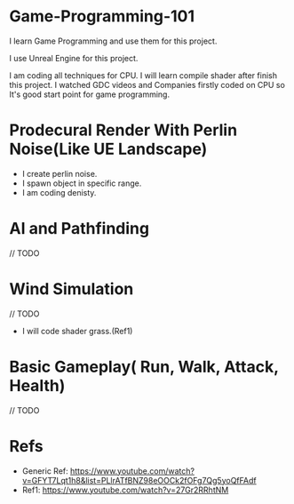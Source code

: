 # Game-Programming-101
I learn Game Programming and use them for this project.

I use Unreal Engine for this project.

I am coding all techniques for CPU. I will learn compile shader after finish this project. I watched GDC videos and Companies firstly coded on CPU so It's good start point for game programming.

# Prodecural Render With Perlin Noise(Like UE Landscape)

- I create perlin noise.
- I spawn object in specific range.
- I am coding denisty.

# AI and Pathfinding

// TODO

# Wind Simulation

// TODO
- I will code shader grass.(Ref1)

# Basic Gameplay( Run, Walk, Attack, Health)

// TODO

# Refs
- Generic Ref: https://www.youtube.com/watch?v=GFYT7Lqt1h8&list=PLlrATfBNZ98eOOCk2fOFg7Qg5yoQfFAdf
- Ref1: https://www.youtube.com/watch?v=27Gr2RRhtNM
